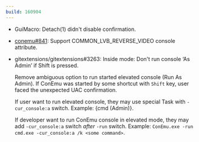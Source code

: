 ```yaml
---
build: 160904
---
```


* GuiMacro: Detach(1) didn't disable confirmation.
* [conemu#841](https://github.com/Maximus5/ConEmu/issues/841): Support COMMON_LVB_REVERSE_VIDEO console attribute.
* gitextensions/gitextensions#3263: Inside mode: Don't run console ‘As Admin’ if Shift is pressed.

  Remove ambiguous option to run started elevated console (Run As Admin).
  If ConEmu was started by some shortcut with `Shift` key,
  user faced the unexpected UAC confirmation.

  If user want to run elevated console, they may use special Task
  with `-cur_console:a` switch. Example: {cmd (Admin)}.

  If developer want to run ConEmu console in elevated mode,
  they may add `-cur_console:a` switch *after* `-run` switch.
  Example: `ConEmu.exe -run cmd.exe -cur_console:a /k <some command>`.

